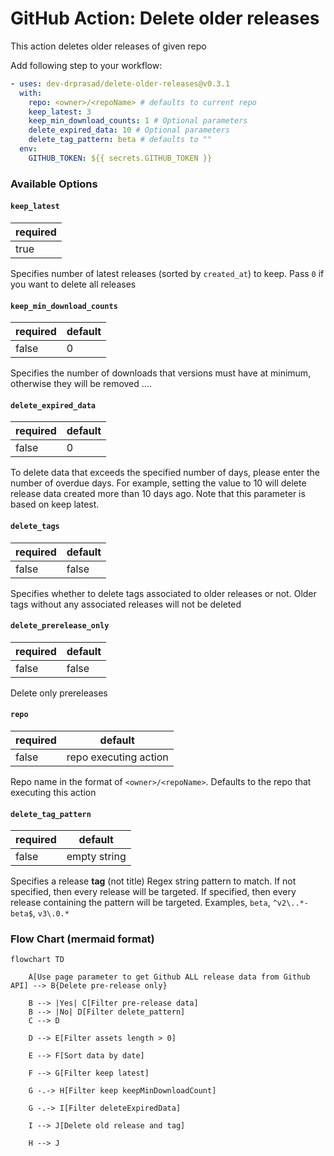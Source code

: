 # GitHub Action: Delete older releases

This action deletes older releases of given repo

Add following step to your workflow:

```yaml
- uses: dev-drprasad/delete-older-releases@v0.3.1
  with:
    repo: <owner>/<repoName> # defaults to current repo
    keep_latest: 3
    keep_min_download_counts: 1 # Optional parameters
    delete_expired_data: 10 # Optional parameters
    delete_tag_pattern: beta # defaults to ""
  env:
    GITHUB_TOKEN: ${{ secrets.GITHUB_TOKEN }}
```

### Available Options

#### `keep_latest`

| required |
| -------- |
| true     |

Specifies number of latest releases (sorted by `created_at`) to keep. Pass `0` if you want to delete all releases

#### `keep_min_download_counts`

| required | default |
| -------- | ------- |
| false    |    0    |

Specifies the number of downloads that versions must have at minimum, otherwise they will be removed ....

#### `delete_expired_data`

| required | default |
| -------- | ------- |
| false    |    0    |

To delete data that exceeds the specified number of days, please enter the number of overdue days. For example, setting the value to 10 will delete release data created more than 10 days ago. Note that this parameter is based on keep latest.

#### `delete_tags`

| required | default |
| -------- | ------- |
| false    | false   |

Specifies whether to delete tags associated to older releases or not. Older tags without any associated releases will not be deleted

#### `delete_prerelease_only`

| required | default |
| -------- | ------- |
| false    | false   |

Delete only prereleases

#### `repo`

| required | default               |
| -------- | --------------------- |
| false    | repo executing action |

Repo name in the format of `<owner>/<repoName>`. Defaults to the repo that executing this action

#### `delete_tag_pattern`

| required | default      |
| -------- | ------------ |
| false    | empty string |

Specifies a release **tag** (not title) Regex string pattern to match. If not specified, then every release will be targeted. If specified, then every release containing the pattern will be targeted. Examples, `beta`, `^v2\..*-beta$`, `v3\.0.*`

### Flow Chart (mermaid format)

```mermaid
flowchart TD 

    A[Use page parameter to get Github ALL release data from Github API] --> B{Delete pre-release only}
    
    B --> |Yes| C[Filter pre-release data]
    B --> |No| D[Filter delete_pattern]
    C --> D

    D --> E[Filter assets length > 0]

    E --> F[Sort data by date]

    F --> G[Filter keep latest]

    G -.-> H[Filter keep keepMinDownloadCount]

    G -.-> I[Filter deleteExpiredData]
    
    I --> J[Delete old release and tag]
    
    H --> J
```
